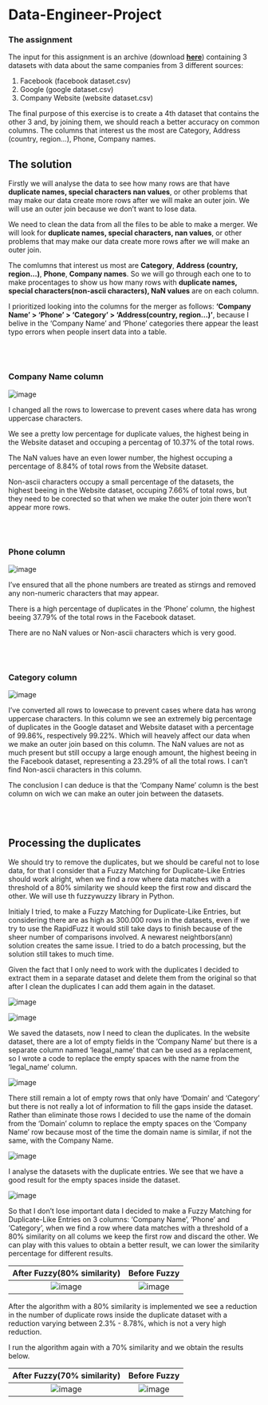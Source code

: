 # Data-Engineer-Project

### The assignment

The input for this assignment is an archive (download [**here**](https://drive.google.com/file/d/1jF7lnMUffCX8U252MoY7jowb7VedFOp8/view?usp=sharing)) containing 3 datasets with data about the same companies from 3 different sources: 

1. Facebook (facebook dataset.csv)
2. Google (google dataset.csv)
3. Company Website (website dataset.csv)

The final purpose of this exercise is to create a 4th dataset that contains the other 3 and, by joining them, we should reach a better accuracy on common columns. The columns that interest us the most are Category, Address (country, region...), Phone, Company names.

## The solution

Firstly we will analyse the data to see how many rows are that have **duplicate names, special characters nan values**, or other problems that may make our data create more rows after we will make an outer join. We will use an outer join because we don’t want to lose data.

We need to clean the data from all the files to be able to make a merger.  We will look for **duplicate names, special characters, nan values**, or other problems that may make our data create more rows after we will make an outer join.

The comlumns that interest us most are **Category**, **Address (country, region...)**, **Phone**, **Company names**. So we will go through each one to to make procentages to show us how many rows with **duplicate names, special characters(non-ascii characters), NaN values** are on each column.

I prioritized looking into the columns for the merger as follows: **‘Company Name’ > ‘Phone’ > ‘Category’ > ‘Address(country, region…)’**, because I belive in the ‘Company Name’ and ‘Phone’ categories there appear the least typo errors when people insert data into a table.

<br/><br/>
### Company Name column

![image](https://github.com/user-attachments/assets/576bb4a1-923f-4251-9b9f-f35dd4945dd7)

I changed all the rows to lowercase to prevent cases where data has wrong uppercase characters. 

We see a pretty low percentage for duplicate values, the highest being in the Website dataset and occuping a percentag of 10.37% of the total rows.

The NaN values have an even lower number, the highest occuping a percentage of 8.84% of total rows from the Website dataset.

Non-ascii characters occupy a small percentage of the datasets, the highest beeing in the Website dataset, occuping 7.66% of total rows, but they need to be corected so that when we make the outer join there won’t appear more rows.


<br/><br/>
### Phone column

![image](https://github.com/user-attachments/assets/534a2443-fd12-4ba6-9e3f-f7474dbecfa7)

I’ve ensured that all the phone numbers are treated as stirngs and removed any non-numeric characters that may appear.

There is a high percentage of duplicates in the ‘Phone’ column, the highest beeing 37.79% of the total rows in the Facebook dataset.

There are no NaN values or Non-ascii characters which is very good.


<br/><br/>
### Category column

![image](https://github.com/user-attachments/assets/4c325285-599f-4b05-9534-092d84baa676)

I’ve converted all rows to lowecase to prevent cases where data has wrong uppercase characters.
In this column we see an extremely big percentage of duplicates in the Google dataset and Website dataset with a percentage of 99.86%, respectively 99.22%. Which will heavely affect our data when we make an outer join based on this column.
The NaN values are not as much present but still occupy a large enough amount, the highest beeing in the Facebook dataset, representing a 23.29% of all the total rows.
I can’t find Non-ascii characters in this column.

The conclusion I can deduce is that the ‘Company Name’ column is the best column on wich we can make an outer join between the datasets.

<br/><br/>
## Processing the duplicates


We should try to remove the duplicates, but we should be careful not to lose data, for that I consider that a Fuzzy Matching for Duplicate-Like Entries should work alright, when we find a row where data matches with a threshold of a 80% similarity we should keep the first row and discard the other. We will use th fuzzywuzzy library in Python.

Initialy I tried, to make a Fuzzy Matching for Duplicate-Like Entries, but considering there are as high as 300.000 rows in the datasets, even if we try to use the RapidFuzz it would still take days to finish because of the sheer number of comparisons involved. A newarest neightbors(ann) solution creates the same issue. I tried to do a batch processing, but the solution still takes to much time.

Given the fact that I only need to work with the duplicates I decided to extract them in a separate dataset and delete them from the original so that after I clean the duplicates I can add them again in the dataset.

![image](https://github.com/user-attachments/assets/5d355f78-8d3e-4429-a2f0-03ce987cff36)

![image](https://github.com/user-attachments/assets/d7cd3c9c-0f48-4d72-81d2-bdda8c5edaeb)

We saved the datasets, now I need to clean the duplicates. In the website dataset, there are a lot of empty fields in the ‘Company Name’ but there is a separate column named ‘leagal_name’ that can be used as a replacement, so I wrote a code to replace the empty spaces with the name from the ‘legal_name’ column.

![image](https://github.com/user-attachments/assets/e5b12813-884d-4420-8b8a-d8b9bdf8f30a)

There still remain a lot of empty rows that only have ‘Domain’ and ‘Category’ but there is not really a lot of information to fill the gaps inside the dataset. Rather than eliminate those rows I decided to use the name of the domain from the ‘Domain’ column to replace the empty spaces on the ‘Company Name’ row because most of the time the domain name is similar, if not the same, with the Company Name.

![image](https://github.com/user-attachments/assets/e42ec784-c674-4519-af43-15f19e398b8c)

I analyse the datasets with the duplicate entries. We see that we have a good result for the empty spaces inside the dataset.

![image](https://github.com/user-attachments/assets/295e9a58-1353-47ef-ab77-265edd81d499)

So that I don’t lose important data I decided to make a Fuzzy Matching for Duplicate-Like Entries on 3 columns: ‘Company Name’, ‘Phone’ and ‘Category’, when we find a row where data matches with a threshold of a 80% similarity on all colums we keep the first row and discard the other. We can play with this values to obtain a better result, we can lower the similarity percentage for different results.


After Fuzzy(80% similarity)|  Before Fuzzy
:-------------------------:|:-------------------------:
![image](https://github.com/user-attachments/assets/396f4b3e-db56-4346-8d16-c4e9b2c044ba)  |  ![image](https://github.com/user-attachments/assets/0a1a3c75-ca79-426f-8cc0-831937533dc5)


After the algorithm with a 80% similarity is implemented we see a reduction in the number of duplicate rows inside the duplicate dataset with a reduction varying between 2.3% - 8.78%, which is not a very high reduction.

I run the algorithm again with a 70% similarity and we obtain the results below.


After Fuzzy(70% similarity)|  Before Fuzzy
:-------------------------:|:-------------------------:
![image](https://github.com/user-attachments/assets/1cba64ee-d4c1-466d-b440-72b6b80bbfe6)  |  ![image](https://github.com/user-attachments/assets/0a1a3c75-ca79-426f-8cc0-831937533dc5)





